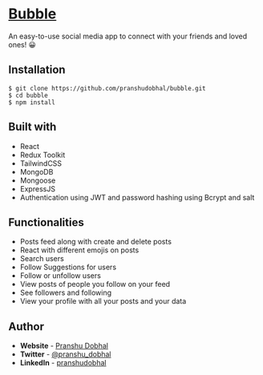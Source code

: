 # [Bubble](https://bubble-mu.vercel.app/)

An easy-to-use social media app to connect with your friends and loved ones! 😀


## **Installation**

```
$ git clone https://github.com/pranshudobhal/bubble.git
$ cd bubble
$ npm install
```

## **Built with**

- React
- Redux Toolkit
- TailwindCSS
- MongoDB
- Mongoose
- ExpressJS
- Authentication using JWT and password hashing using Bcrypt and salt 

## **Functionalities**

- Posts feed along with create and delete posts
- React with different emojis on posts
- Search users
- Follow Suggestions for users
- Follow or unfollow users
- View posts of people you follow on your feed
- See followers and following
- View your profile with all your posts and your data

## **Author**

- **Website** - [Pranshu Dobhal](https://pranshudobhal.netlify.app/)
- **Twitter** - [@pranshu_dobhal](https://twitter.com/pranshu_dobhal)
- **LinkedIn** - [pranshudobhal](https://www.linkedin.com/in/pranshudobhal/)
